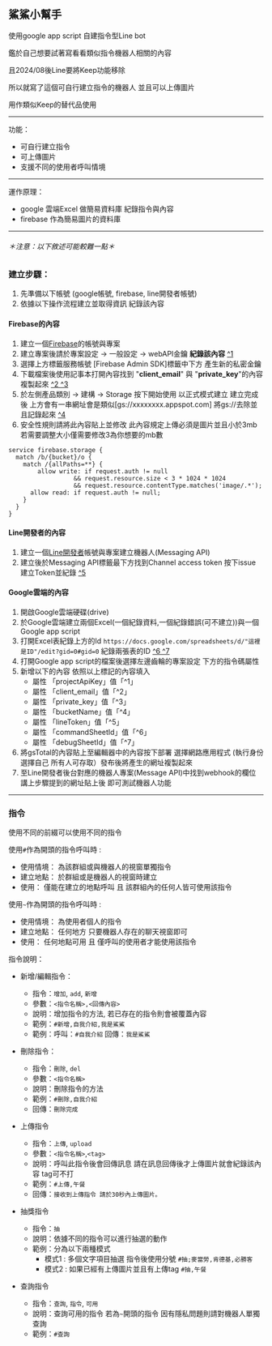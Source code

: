 ## 鯊鯊小幫手

使用google app script 自建指令型Line bot

鑑於自己想要試著寫看看類似指令機器人相關的內容

且2024/08後Line要將Keep功能移除

所以就寫了這個可自行建立指令的機器人 並且可以上傳圖片

用作類似Keep的替代品使用

-----

功能：

- 可自行建立指令
- 可上傳圖片
- 支援不同的使用者呼叫情境

-----

運作原理：

- google 雲端Excel 做簡易資料庫 紀錄指令與內容
- firebase 作為簡易圖片的資料庫

-----

###### ＊注意：以下敘述可能較難一點＊     

### 建立步驟：     
1. 先準備以下帳號 (google帳號, firebase, line開發者帳號)
2. 依據以下操作流程建立並取得資訊 紀錄該內容

#### Firebase的內容 
1. 建立一個[Firebase](https://console.firebase.google.com/)的帳號與專案
2. 建立專案後請於專案設定 -> 一般設定 -> webAPI金鑰 **紀錄該內容** [^1]()
3. 選擇上方標籤服務帳號 [Firebase Admin SDK]標籤中下方 產生新的私密金鑰 
4. 下載檔案後使用記事本打開內容找到 "**client_email**" 與 "**private_key**"的內容複製起來 [^2 ^3]()
5. 於左側產品類別 -> 建構 -> Storage 按下開始使用 以正式模式建立 建立完成後 上方會有一串網址會是類似[gs://xxxxxxxx.appspot.com]
將gs://去除並且記錄起來 [^4]()
6. 安全性規則請將此內容貼上並修改 此內容規定上傳必須是圖片並且小於3mb 若需要調整大小僅需要修改3為你想要的mb數
```
service firebase.storage {
  match /b/{bucket}/o {
    match /{allPaths=**} {
    	allow write: if request.auth != null
      			  && request.resource.size < 3 * 1024 * 1024
                  && request.resource.contentType.matches('image/.*');
      allow read: if request.auth != null;
    }
  }
}
```

#### Line開發者的內容
1. 建立一個[Line開發者](https://developers.line.biz/console/)帳號與專案建立機器人(Messaging API)
2. 建立後於Messaging API標籤最下方找到Channel access token 按下issue 建立Token並紀錄 [^5]()

#### Google雲端的內容
1. 開啟Google雲端硬碟(drive)
2. 於Google雲端建立兩個Excel(一個紀錄資料,一個紀錄錯誤(可不建立))與一個Google app script
3. 打開Excel表紀錄上方的Id ```https://docs.google.com/spreadsheets/d/"這裡是ID"/edit?gid=0#gid=0``` 紀錄兩張表的ID [^6 ^7]()
3. 打開Google app script的檔案後選擇左邊齒輪的專案設定 下方的指令碼屬性
4. 新增以下的內容 依照以上標記的內容填入
   - 屬性 「projectApiKey」值「^1」
   - 屬性 「client_email」值「^2」
   - 屬性 「private_key」值「^3」
   - 屬性 「bucketName」值「^4」
   - 屬性 「lineToken」值「^5」
   - 屬性 「commandSheetId」值「^6」
   - 屬性 「debugSheetId」值「^7」
5. 將gsTotal的內容貼上至編輯器中的內容按下部署 選擇網路應用程式 (執行身份選擇自己 所有人可存取）發布後將產生的網址複製起來 
6. 至Line開發者後台對應的機器人專案(Message API)中找到webhook的欄位 講上步驟提到的網址貼上後 即可測試機器人功能

---
### 指令
使用不同的前綴可以使用不同的指令    

使用`#`作為開頭的指令呼叫時 : 
   - 使用情境： 為該群組或與機器人的視窗單獨指令 
   - 建立地點： 於群組或是機器人的視窗時建立
   - 使用： 僅能在建立的地點呼叫 且 該群組內的任何人皆可使用該指令

使用`~`作為開頭的指令呼叫時 : 
   -  使用情境： 為使用者個人的指令
   -  建立地點： 任何地方 只要機器人存在的聊天視窗即可
   -  使用： 任何地點可用 且 僅呼叫的使用者才能使用該指令

指令說明：

- 新增/編輯指令：
  - 指令：`增加`, `add`, `新增`
  - 參數：`<指令名稱>,<回傳內容>`
  - 說明：增加指令的方法, 若已存在的指令則會被覆蓋內容
  - 範例：`#新增,自我介紹,我是鯊鯊`
  - 範例：呼叫：`#自我介紹` 回傳：`我是鯊鯊`


- 刪除指令：
   - 指令：`刪除`, `del`
   - 參數：`<指令名稱>`
   - 說明：刪除指令的方法
   - 範例：`#刪除,自我介紹`
   - 回傳：`刪除完成`


- 上傳指令
   - 指令：`上傳`, `upload`
   - 參數：`<指令名稱>`,`<tag>`
   - 說明：呼叫此指令後會回傳訊息 請在訊息回傳後才上傳圖片就會紀錄該內容 tag可不打
   - 範例：`#上傳,午餐`
   - 回傳：`接收到上傳指令 請於30秒內上傳圖片。`


- 抽獎指令
   - 指令：`抽`
   - 說明：依據不同的指令可以進行抽選的動作
   - 範例：分為以下兩種模式
      - 模式1 : 多個文字項目抽選 指令後使用分號 `#抽;麥當勞,肯德基,必勝客`
      - 模式2 : 如果已經有上傳圖片並且有上傳tag `#抽,午餐`

     
- 查詢指令
  - 指令：`查詢`, `指令`, `可用`
  - 說明：查詢可用的指令 若為`~`開頭的指令 因有隱私問題則請對機器人單獨查詢
  - 範例：`#查詢`
